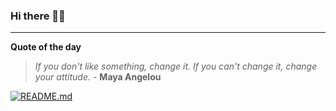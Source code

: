 ### Hi there 👋🏻


---

**Quote of the day**

> *If you don't like something, change it. If you can't change it, change your attitude.* - **Maya Angelou** 

[![README.md](https://github.com/marcolovazzano/marcolovazzano/actions/workflows/readme.yml/badge.svg?branch=main)](https://github.com/marcolovazzano/marcolovazzano/actions/workflows/readme.yml)
